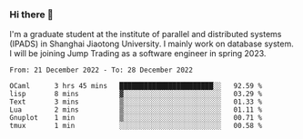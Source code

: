 ### Hi there 👋

I'm a graduate student at the institute of parallel and distributed systems (IPADS) in Shanghai Jiaotong University. I mainly work on database system. I will be joining Jump Trading as a software engineer in spring 2023.

<!--START_SECTION:waka-->

```text
From: 21 December 2022 - To: 28 December 2022

OCaml      3 hrs 45 mins   ███████████████████████░░   92.59 %
lisp       8 mins          ▓░░░░░░░░░░░░░░░░░░░░░░░░   03.29 %
Text       3 mins          ▒░░░░░░░░░░░░░░░░░░░░░░░░   01.33 %
Lua        2 mins          ▒░░░░░░░░░░░░░░░░░░░░░░░░   01.11 %
Gnuplot    1 min           ▒░░░░░░░░░░░░░░░░░░░░░░░░   00.71 %
tmux       1 min           ░░░░░░░░░░░░░░░░░░░░░░░░░   00.58 %
```

<!--END_SECTION:waka-->

<!--
**yqmmm/yqmmm** is a ✨ _special_ ✨ repository because its `README.md` (this file) appears on your GitHub profile.

Here are some ideas to get you started:

- 🔭 I’m currently working on ...
- 🌱 I’m currently learning ...
- 👯 I’m looking to collaborate on ...
- 🤔 I’m looking for help with ...
- 💬 Ask me about ...
- 📫 How to reach me: ...
- 😄 Pronouns: ...
- ⚡ Fun fact: ...
-->
